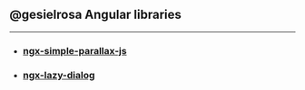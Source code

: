 ## @gesielrosa Angular libraries

<hr>

- ### [ngx-simple-parallax-js](projects/ngx-simple-parallax-js/README.md)
- ### [ngx-lazy-dialog](projects/ngx-lazy-dialog/README.md)

